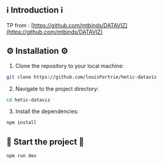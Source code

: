 ## ℹ️ Introduction ℹ️

TP from : [https://github.com/mtbinds/DATAVIZ](https://github.com/mtbinds/DATAVIZ)

## ⚙️ Installation ⚙️

1. Clone the repository to your local machine:

```bash
git clone https://github.com/louisFortrie/hetic-dataviz
```

2. Navigate to the project directory:

```bash
cd hetic-dataviz
```

3. Install the dependencies:

```bash
npm install
```

## 🚀 Start the project 🚀

```bash
npm run dev
```
